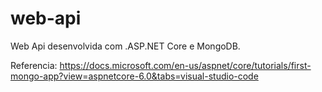 # web-api

Web Api desenvolvida com .ASP.NET Core e MongoDB.

Referencia:
https://docs.microsoft.com/en-us/aspnet/core/tutorials/first-mongo-app?view=aspnetcore-6.0&tabs=visual-studio-code
